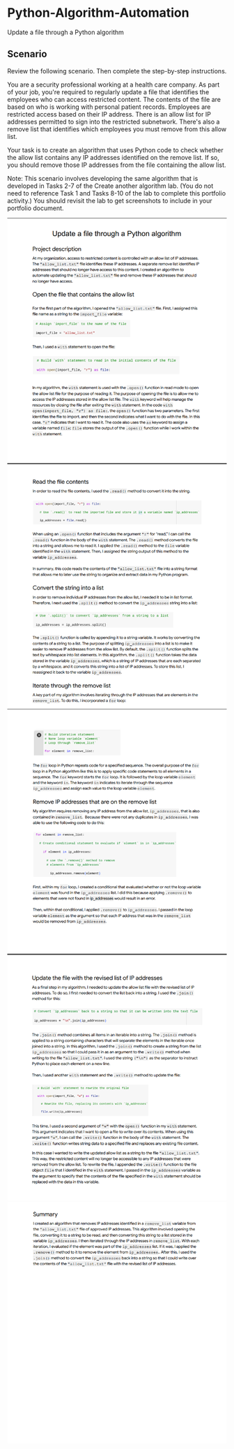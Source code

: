 # Python-Algorithm-Automation
 Update a file through a Python algorithm

## Scenario

Review the following scenario. Then complete the step-by-step instructions.

You are a security professional working at a health care company. As part of your job, you're required to regularly update a file that identifies the employees who can access restricted content. The contents of the file are based on who is working with personal patient records. Employees are restricted access based on their IP address. There is an allow list for IP addresses permitted to sign into the restricted subnetwork. There's also a remove list that identifies which employees you must remove from this allow list.

Your task is to create an algorithm that uses Python code to check whether the allow list contains any IP addresses identified on the remove list. If so, you should remove those IP addresses from the file containing the allow list.

Note: This scenario involves developing the same algorithm that is developed in Tasks 2-7 of the 
Create another algorithm
 lab. (You do not need to reference Task 1 and Tasks 8-10 of the lab to complete this portfolio activity.) You should revisit the lab to get screenshots to include in your portfolio document. 

![](images/1.png)
![](images/2.png)
![](images/3.png)
![](images/4.png)
![](images/5.png)
